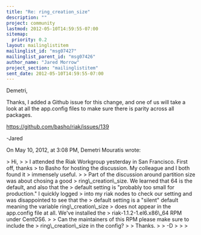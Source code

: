 ```yaml
---
title: "Re: ring_creation_size"
description: ""
project: community
lastmod: 2012-05-10T14:59:55-07:00
sitemap:
  priority: 0.2
layout: mailinglistitem
mailinglist_id: "msg07427"
mailinglist_parent_id: "msg07426"
author_name: "Jared Morrow"
project_section: "mailinglistitem"
sent_date: 2012-05-10T14:59:55-07:00
---
```



Demetri,

Thanks, I added a Github issue for this change, and one of us will take a look 
at all the app.config files to make sure there is parity across all packages.

https://github.com/basho/riak/issues/139

-Jared


On May 10, 2012, at 3:08 PM, Demetri Mouratis wrote:

&gt; Hi,
&gt; 
&gt; I attended the Riak Workgroup yesterday in San Francisco. First off, thanks 
&gt; to Basho for hosting the discussion. My colleague and I both found it 
&gt; immensely useful.
&gt; 
&gt; Part of the discussion around partition size was about chosing a good 
&gt; ring\\_creation\\_size. We learned that 64 is the default, and also that the 
&gt; default setting is "probably too small for production." I quickly logged 
&gt; into my riak nodes to check our setting and was disappointed to see that the 
&gt; default setting is a "silent" default meaning the variable ring\\_creation\\_size 
&gt; does not appear in the app.config file at all. We've installed the 
&gt; riak-1.1.2-1.el6.x86\\_64 RPM under CentOS6.
&gt; 
&gt; Can the maintainers of this RPM please make sure to include the 
&gt; ring\\_creation\\_size in the config?
&gt; 
&gt; Thanks.
&gt; 
&gt; -D
&gt; 
&gt; 
&gt; 

